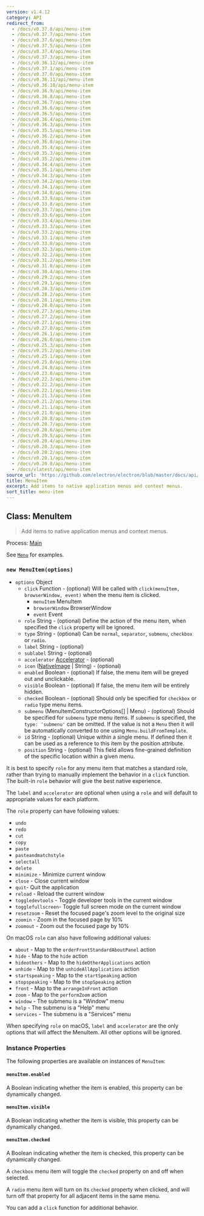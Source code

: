 ```yaml
---
version: v1.4.12
category: API
redirect_from:
  - /docs/v0.37.8/api/menu-item
  - /docs/v0.37.7/api/menu-item
  - /docs/v0.37.6/api/menu-item
  - /docs/v0.37.5/api/menu-item
  - /docs/v0.37.4/api/menu-item
  - /docs/v0.37.3/api/menu-item
  - /docs/v0.36.12/api/menu-item
  - /docs/v0.37.1/api/menu-item
  - /docs/v0.37.0/api/menu-item
  - /docs/v0.36.11/api/menu-item
  - /docs/v0.36.10/api/menu-item
  - /docs/v0.36.9/api/menu-item
  - /docs/v0.36.8/api/menu-item
  - /docs/v0.36.7/api/menu-item
  - /docs/v0.36.6/api/menu-item
  - /docs/v0.36.5/api/menu-item
  - /docs/v0.36.4/api/menu-item
  - /docs/v0.36.3/api/menu-item
  - /docs/v0.35.5/api/menu-item
  - /docs/v0.36.2/api/menu-item
  - /docs/v0.36.0/api/menu-item
  - /docs/v0.35.4/api/menu-item
  - /docs/v0.35.3/api/menu-item
  - /docs/v0.35.2/api/menu-item
  - /docs/v0.34.4/api/menu-item
  - /docs/v0.35.1/api/menu-item
  - /docs/v0.34.3/api/menu-item
  - /docs/v0.34.2/api/menu-item
  - /docs/v0.34.1/api/menu-item
  - /docs/v0.34.0/api/menu-item
  - /docs/v0.33.9/api/menu-item
  - /docs/v0.33.8/api/menu-item
  - /docs/v0.33.7/api/menu-item
  - /docs/v0.33.6/api/menu-item
  - /docs/v0.33.4/api/menu-item
  - /docs/v0.33.3/api/menu-item
  - /docs/v0.33.2/api/menu-item
  - /docs/v0.33.1/api/menu-item
  - /docs/v0.33.0/api/menu-item
  - /docs/v0.32.3/api/menu-item
  - /docs/v0.32.2/api/menu-item
  - /docs/v0.31.2/api/menu-item
  - /docs/v0.31.0/api/menu-item
  - /docs/v0.30.4/api/menu-item
  - /docs/v0.29.2/api/menu-item
  - /docs/v0.29.1/api/menu-item
  - /docs/v0.28.3/api/menu-item
  - /docs/v0.28.2/api/menu-item
  - /docs/v0.28.1/api/menu-item
  - /docs/v0.28.0/api/menu-item
  - /docs/v0.27.3/api/menu-item
  - /docs/v0.27.2/api/menu-item
  - /docs/v0.27.1/api/menu-item
  - /docs/v0.27.0/api/menu-item
  - /docs/v0.26.1/api/menu-item
  - /docs/v0.26.0/api/menu-item
  - /docs/v0.25.3/api/menu-item
  - /docs/v0.25.2/api/menu-item
  - /docs/v0.25.1/api/menu-item
  - /docs/v0.25.0/api/menu-item
  - /docs/v0.24.0/api/menu-item
  - /docs/v0.23.0/api/menu-item
  - /docs/v0.22.3/api/menu-item
  - /docs/v0.22.2/api/menu-item
  - /docs/v0.22.1/api/menu-item
  - /docs/v0.21.3/api/menu-item
  - /docs/v0.21.2/api/menu-item
  - /docs/v0.21.1/api/menu-item
  - /docs/v0.21.0/api/menu-item
  - /docs/v0.20.8/api/menu-item
  - /docs/v0.20.7/api/menu-item
  - /docs/v0.20.6/api/menu-item
  - /docs/v0.20.5/api/menu-item
  - /docs/v0.20.4/api/menu-item
  - /docs/v0.20.3/api/menu-item
  - /docs/v0.20.2/api/menu-item
  - /docs/v0.20.1/api/menu-item
  - /docs/v0.20.0/api/menu-item
  - /docs/vlatest/api/menu-item
source_url: 'https://github.com/electron/electron/blob/master/docs/api/menu-item.md'
title: MenuItem
excerpt: Add items to native application menus and context menus.
sort_title: menu-item
---
```

## Class: MenuItem

> Add items to native application menus and context menus.

Process: [Main](/docs/tutorial/quick-start#main-process)

See [`Menu`](/docs/api/menu) for examples.

### `new MenuItem(options)`

*   `options` Object
    *   `click` Function - (optional) Will be called with `click(menuItem, browserWindow, event)` when the menu item is clicked.
        *   `menuItem` MenuItem
        *   `browserWindow` BrowserWindow
        *   `event` Event
    *   `role` String - (optional) Define the action of the menu item, when specified the `click` property will be ignored.
    *   `type` String - (optional) Can be `normal`, `separator`, `submenu`, `checkbox` or `radio`.
    *   `label` String - (optional)
    *   `sublabel` String - (optional)
    *   `accelerator` [Accelerator](/docs/api/accelerator) - (optional)
    *   `icon` ([NativeImage](/docs/api/native-image) | String) - (optional)
    *   `enabled` Boolean - (optional) If false, the menu item will be greyed out and unclickable.
    *   `visible` Boolean - (optional) If false, the menu item will be entirely hidden.
    *   `checked` Boolean - (optional) Should only be specified for `checkbox` or `radio` type menu items.
    *   `submenu` (MenuItemConstructorOptions[] | Menu) - (optional) Should be specified for `submenu` type menu items. If `submenu` is specified, the `type: 'submenu'` can be omitted. If the value is not a `Menu` then it will be automatically converted to one using `Menu.buildFromTemplate`.
    *   `id` String - (optional) Unique within a single menu. If defined then it can be used as a reference to this item by the position attribute.
    *   `position` String - (optional) This field allows fine-grained definition of the specific location within a given menu.

It is best to specify `role` for any menu item that matches a standard role, rather than trying to manually implement the behavior in a `click` function. The built-in `role` behavior will give the best native experience.

The `label` and `accelerator` are optional when using a `role` and will default to appropriate values for each platform.

The `role` property can have following values:

*   `undo`
*   `redo`
*   `cut`
*   `copy`
*   `paste`
*   `pasteandmatchstyle`
*   `selectall`
*   `delete`
*   `minimize` - Minimize current window
*   `close` - Close current window
*   `quit`- Quit the application
*   `reload` - Reload the current window
*   `toggledevtools` - Toggle developer tools in the current window
*   `togglefullscreen`- Toggle full screen mode on the current window
*   `resetzoom` - Reset the focused page's zoom level to the original size
*   `zoomin` - Zoom in the focused page by 10%
*   `zoomout` - Zoom out the focused page by 10%

On macOS `role` can also have following additional values:

*   `about` - Map to the `orderFrontStandardAboutPanel` action
*   `hide` - Map to the `hide` action
*   `hideothers` - Map to the `hideOtherApplications` action
*   `unhide` - Map to the `unhideAllApplications` action
*   `startspeaking` - Map to the `startSpeaking` action
*   `stopspeaking` - Map to the `stopSpeaking` action
*   `front` - Map to the `arrangeInFront` action
*   `zoom` - Map to the `performZoom` action
*   `window` - The submenu is a "Window" menu
*   `help` - The submenu is a "Help" menu
*   `services` - The submenu is a "Services" menu

When specifying `role` on macOS, `label` and `accelerator` are the only options that will affect the MenuItem. All other options will be ignored.

### Instance Properties

The following properties are available on instances of `MenuItem`:

#### `menuItem.enabled`

A Boolean indicating whether the item is enabled, this property can be dynamically changed.

#### `menuItem.visible`

A Boolean indicating whether the item is visible, this property can be dynamically changed.

#### `menuItem.checked`

A Boolean indicating whether the item is checked, this property can be dynamically changed.

A `checkbox` menu item will toggle the `checked` property on and off when selected.

A `radio` menu item will turn on its `checked` property when clicked, and will turn off that property for all adjacent items in the same menu.

You can add a `click` function for additional behavior.
